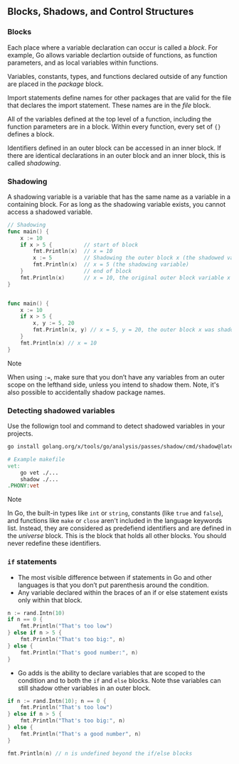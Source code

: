 ## Blocks, Shadows, and Control Structures

### Blocks
Each place where a variable declaration can occur is called a _block_. For example, Go 
allows variable declartion outside of functions, as function parameters, and as local variables within functions.

Variables, constants, types, and functions declared outside of any function are placed in the _package_ block.

Import statements define names for other packages that are valid for the file that declares the import statement. These names are in the _file_ block.

All of the variables defined at the top level of a function, including the function parameters are in a block. Within every function, every set of `{}` defines a block.

Identifiers defined in an outer block can be accessed in an inner block. If there are identical declarations in an outer block and an inner block, this is called _shadowing_.

### Shadowing

A shadowing variable is a variable that has the same name as a variable in a containing block. For as long as the shadowing variable exists, you cannot access a shadowed variable.

```Go
// Shadowing
func main() {
    x := 10
    if x > 5 {          // start of block
        fmt.Println(x)  // x = 10
        x := 5          // Shadowing the outer block x (the shadowed variable)
        fmt.Println(x)  // x = 5 (the shadowing variable)
    }                   // end of block
    fmt.Println(x)      // x = 10, the original outer block variable x
}
```

```Go

func main() {
    x := 10
    if x > 5 {
        x, y := 5, 20
        fmt.Println(x, y) // x = 5, y = 20, the outer block x was shadowed 
    }
    fmt.Println(x) // x = 10
}

```

>[!NOTE]
>When using `:=`, make sure that you don’t have any variables from
an outer scope on the lefthand side, unless you intend to shadow them.
Note, it's also possible to accidentally shadow package names.


### Detecting shadowed variables 
Use the followign tool and command to detect shadowed variables in your projects.

```sh 
go install golang.org/x/tools/go/analysis/passes/shadow/cmd/shadow@latest
```

```Makefile
# Example makefile
vet:
    go vet ./...
    shadow ./...
.PHONY:vet    
```

>[!NOTE]
>In Go, the built-in types like `int` or `string`, constants (like `true` and `false`), 
and functions like `make` or `close` aren't included in the language keywords list.
Instead, they are considered as predefiend identifiers and are defined in the _universe_ block. This is the block that holds all other blocks. You should never redefine these identifiers.


### `if` statements
- The most visible difference between if statements in Go and other languages is that
you don’t put parenthesis around the condition.
- Any variable declared within the braces of an if or else statement exists only within that block.

```Go
n := rand.Intn(10)
if n == 0 {
    fmt.Println("That's too low")
} else if n > 5 {
    fmt.Println("That's too big:", n)
} else {
    fmt.Println("That's good number:", n)
}

```

- Go adds is the ability to declare variables that are scoped to the condition and to both the `if` and `else` blocks. Note thse variables can still shadow other variables in an outer block.

```Go
if n := rand.Intn(10); n == 0 {
    fmt.Println("That's too low")   
} else if n > 5 {
    fmt.Println("That's too big:", n)
} else {
    fmt.Println("That's a good number", n)
}

fmt.Println(n) // n is undefined beyond the if/else blocks

```

